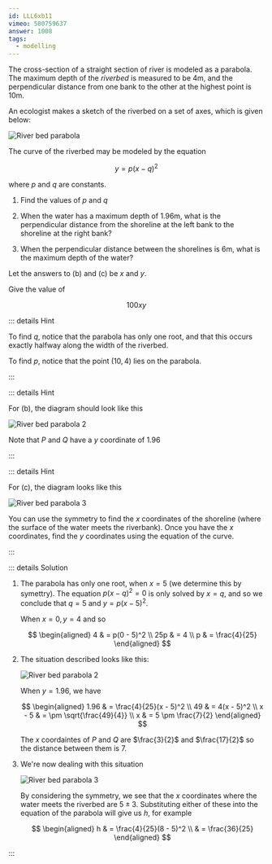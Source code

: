 ```yaml
---
id: LLL6xb11
vimeo: 580759637
answer: 1008
tags:
  - modelling
---
```


The cross-section of a straight section of river is modeled as a parabola. The
maximum depth of the _riverbed_ is measured to be $4 \text{m}$, and the
perpendicular distance from one bank to the other at the highest point is
$10 \text{m}$.

An ecologist makes a sketch of the riverbed on a set of axes, which is given
below:

![River bed parabola](/img/learn/quad-7.svg)

The curve of the riverbed may be modeled by the equation

$$
y = p(x-q)^2
$$

where $p$ and $q$ are constants.

1. Find the values of $p$ and $q$

1. When the water has a maximum depth of $1.96 \text{m}$, what is the
   perpendicular distance from the shoreline at the left bank to the shoreline
   at the right bank?

1. When the perpendicular distance between the shorelines is $6 \text{m},$ what
   is the maximum depth of the water?

Let the answers to (b) and (c) be $x$ and $y$.

Give the value of

$$
100xy
$$

<AnswerInput :answer="$frontmatter.answer" />

::: details Hint

To find $q$, notice that the parabola has only one root, and that this occurs
exactly halfway along the width of the riverbed.

To find $p$, notice that the point $(10,4)$ lies on the parabola.

:::

::: details Hint

For (b), the diagram should look like this

![River bed parabola 2](/img/learn/quad-7-1.svg)

Note that $P$ and $Q$ have a $y$ coordinate of $1.96$

:::

::: details Hint

For (c), the diagram looks like this

![River bed parabola 3](/img/learn/quad-7-2.svg)

You can use the symmetry to find the $x$ coordinates of the shoreline (where the
surface of the water meets the riverbank). Once you have the $x$ coordinates,
find the $y$ coordinates using the equation of the curve.

:::

::: details Solution

1. The parabola has only one root, when $x = 5$ (we determine this by symettry).
   The equation $p(x - q)^2 = 0$ is only solved by $x = q$, and so we conclude
   that $q = 5$ and $y = p(x - 5)^2$.

   When $x = 0, y = 4$ and so

   $$
   \begin{aligned}
   4 & = p(0 - 5)^2 \\
   25p & = 4 \\
   p & = \frac{4}{25}
   \end{aligned}
   $$

1. The situation described looks like this:

   ![River bed parabola 2](/img/learn/quad-7-1.svg)

   When $y = 1.96$, we have

   $$
   \begin{aligned}
   1.96 & = \frac{4}{25}(x - 5)^2 \\
   49 & = 4(x - 5)^2 \\
   x - 5 & = \pm \sqrt{\frac{49}{4}} \\
   x & = 5 \pm \frac{7}{2}
   \end{aligned}
   $$

   The $x$ coordaintes of $P$ and $Q$ are $\frac{3}{2}$ and $\frac{17}{2}$ so
   the distance between them is $7$.

1. We're now dealing with this situation

   ![River bed parabola 3](/img/learn/quad-7-2.svg)

   By considering the symmetry, we see that the $x$ coordinates where the water
   meets the riverbed are $5 \pm 3$. Substituting either of these into the
   equation of the parabola will give us $h$, for example

   $$
   \begin{aligned}
   h
   & = \frac{4}{25}(8 - 5)^2 \\
   & = \frac{36}{25}
   \end{aligned}
   $$

:::
